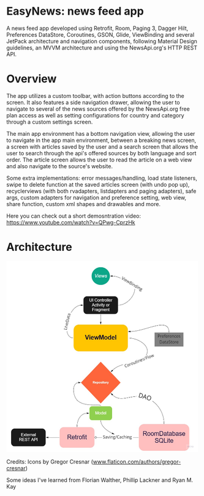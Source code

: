# EasyNews: news feed app
A news feed app developed using Retrofit, Room, Paging 3, Dagger Hilt, Preferences DataStore, Coroutines, GSON, Glide, ViewBinding and several JetPack architecture
and navigation components, following Material Design guidelines, an MVVM architecture and using the NewsApi.org's HTTP REST API.
# Overview
The app utilizes a custom toolbar, with action buttons according to the screen. It also features a side navigation drawer, allowing the user to navigate to several
of the news sources offered by the NewsApi.org free plan access as well as setting configurations for country and category through a custom settings screen.

The main app environment has a bottom navigation view, allowing the user to navigate in the app main environment, between a breaking news screen, a screen with
articles saved by the user and a search screen that allows the user to search through the api's offered sources by both language and sort order. The article screen
allows the user to read the article on a web view and also navigate to the source's website.

Some extra implementations: error messages/handling, load state listeners, swipe to delete function at the saved articles screen (with undo pop up), recyclerviews (with both rvadapters, listdapters and paging adapters), safe args, custom adapters for navigation and preference setting, web view, share function, custom xml shapes and drawables and more.

Here you can check out a short demosntration video: https://www.youtube.com/watch?v=QPwg-CprzHk
# Architecture
<img src="https://raw.githubusercontent.com/jfransp/EasyNews-newsfeed-app/master/Flowchart%20Template.jpg" width="500" height="500" />



Credits:
Icons by Gregor Cresnar (www.flaticon.com/authors/gregor-cresnar)

Some ideas I've learned from Florian Walther, Phillip Lackner and Ryan M. Kay
